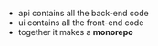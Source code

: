-   api contains all the back-end code
-   ui contains all the front-end code
-   together it makes a **monorepo**
